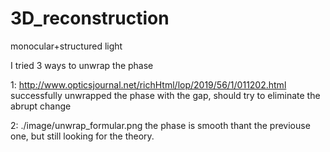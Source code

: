 # 3D_reconstruction
monocular+structured light

I tried 3 ways to unwrap the phase

1: http://www.opticsjournal.net/richHtml/lop/2019/56/1/011202.html
successfully unwrapped the phase with the gap, should try to eliminate the abrupt change

2: ./image/unwrap_formular.png
the phase is smooth thant the previouse one, but still looking for the theory.
